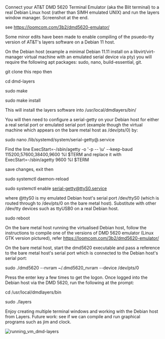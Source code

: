 Connect your AT&T DMD 5620 Terminal Emulator (aka the Blit terminal) to a real Debian Linux host (rather than SIMH emulated UNIX) and run the layers window manager. Screenshot at the end.

see https://loomcom.com/3b2/dmd5620-emulator/

Some minor edits have been made to enable compiling of the psuedo-tty version of AT&T's layers software on a Debian 11 host.

On the Debian host (example a minimal Debian 11.11 install on a libvirt/virt-manager virtual machine with an emulated serial device via pty) you will require the following apt packages: sudo, nano, build-essential, git.

git clone this repo then

cd dmd-layers

sudo make

sudo make install

This will install the layers software into /usr/local/dmdlayers/bin/

You will then need to configure a serial-getty on your Debian host for either a real serial port or emulated serial port (example though the virtual machine which appears on the bare metal host as /dev/pts/0) by:

sudo nano /lib/systemd/system/serial-getty@.service

Find the line ExecStart=-/sbin/agetty -o '-p -- \\u' --keep-baud 115200,57600,38400,9600 %I $TERM
and replace it with
ExecStart=-/sbin/agetty 9600 %I $TERM

save changes, exit then

sudo systemctl daemon-reload

sudo systemctl enable serial-getty@ttyS0.service

where @ttyS0 is my emulated Debian host's serial port /dev/ttyS0 (which is routed through to /dev/pts/0 on the bare metal host). Substitute with other /dev/tty devices such as ttyUSB0 on a real Debian host.

sudo reboot

On the bare metal host running the virtualised Debian host, follow the instructions to compile one of the versions of DMD 5620 emulator (Linux GTK version pictured), refer https://loomcom.com/3b2/dmd5620-emulator/

On the bare metal host, start the dmd5620 executable and pass a reference to the bare metal host's serial port which is connected to the Debian host's serial port:

sudo ./dmd5620 --nvram ~/.dmd5620_nvram --device /dev/pts/0

Press the enter key a few times to get the logon. Once logged into the Debian host via the DMD 5620, run the following at the prompt:

cd /usr/local/dmdlayers/bin

sudo ./layers

Enjoy creating multiple terminal windows and working with the Debian host from Layers. Future work: see if we can compile and run graphical programs such as jim and clock.

![running_vm_dmd-layers](https://github.com/user-attachments/assets/f5d22587-e816-4d85-bf6d-505878678238)
